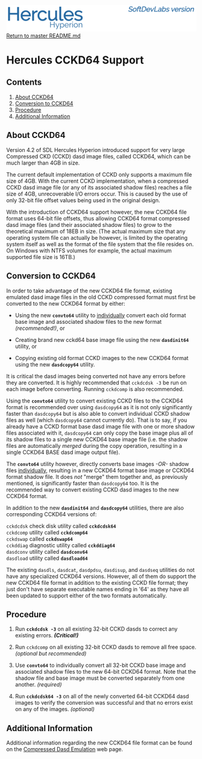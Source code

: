 ![test image](images/image_header_herculeshyperionSDL.png)
[Return to master README.md](../README.md)

# Hercules CCKD64 Support

## Contents

1. [About CCKD64](#About-CCKD64)
2. [Conversion to CCKD64](#Conversion-to-CCKD64)
3. [Procedure](#Procedure)
4. [Additional Information](#Additional-Information)
  
## About CCKD64

Version 4.2 of SDL Hercules Hyperion introduced support for very large Compressed CKD (CCKD) dasd image files, called CCKD64, which can be much larger than 4GB in size.

The current default implementation of CCKD only supports a maximum file size of 4GB.  With the current CCKD implementation, when a compressed CCKD dasd image file (or any of its associated shadow files) reaches a file size of 4GB, unrecoverable I/O errors occur.  This is caused by the use of only 32-bit file offset values being used in the original design.

With the introduction of CCKD64 support however, the new CCKD64 file format uses 64-bit file offsets, thus allowing CCKD64 format compressed dasd image files (and their associated shadow files) to grow to the theoretical maximum of 18EB in size.  (The actual maximum size that any operating system file can actually be however, is limited by the operating system itself as well as the format of the file system that the file resides on.  On Windows with NTFS volumes for example, the actual maximum supported file size is 16TB.)

## Conversion to CCKD64

In order to take advantage of the new CCKD64 file format, existing emulated dasd image files in the old CCKD compressed format must first be converted to the new CCKD64 format by either:


- Using the new **`convto64`** utility to <u>individually</u> convert each old format base image and associated shadow files to the new format _(recommended!)_, or


- Creating brand new cckd64 base image file using the new **`dasdinit64`** utility, or


- Copying existing old format CCKD images to the new CCKD64 format using the new **`dasdcopy64`** utility.


It is critical the dasd images being converted not have any errors before they are converted.  It is highly recommended that `cckdcdsk -3` be run on each image before converting.  Running `cckdcomp` is also recommended.

Using the **`convto64`** utility to convert existing CCKD files to the CCKD64 format is recommended over using `dasdcopy64` as it is not only significantly faster than `dasdcopy64` but is also able to convert individual CCKD shadow files as well (which `dasdcopy64` cannot currently do).  That is to say, if you already have a CCKD format base dasd image file with one or more shadow files associated with it, `dasdcopy64` can only copy the base image plus all of its shadow files to a single new CCKD64 base image file (i.e. the shadow files are automatically _merged_ during the copy operation, resulting in a single CCKD64 BASE dasd image output file).  

The **`convto64`** utility however, directly converts base images _-OR-_ shadow files <u>individually</u>, resulting in a new CCKD64 format base image or CCKD64 format shadow file.  It does _not_ "merge" them together and, as previously mentioned, is significantly faster than `dasdcopy64` too.  It is the recommended way to convert existing CCKD dasd images to the new CCKD64 format.

In addition to the new **`dasdinit64`** and **`dasdcopy64`** utilities, there are also corresponding CCKD64 versions of:


  `cckdcdsk` check disk utility called **`cckdcdsk64`**  
  `cckdcomp` utility called **`cckdcomp64`**  
  `cckdswap` called **`cckdswap64`**  
  `cckddiag` diagnostic utility called **`cckddiag64`**  
  `dasdconv` utility called **`dasdconv64`**  
  `dasdload` utility called **`dasdload64`**  


The existing `dasdls`, `dasdcat`, `dasdpdsu`, `dasdisup`, and `dasdseq` utilities do not have any specialized CCKD64 versions.  However, all of them do support the new CCKD64 file format in addition to the existing CCKD file format; they just don't have separate executable names ending in '64' as they have all been updated to support either of the two formats automatically.

## Procedure

1. Run **`cckdcdsk -3`** on all existing 32-bit CCKD dasds to correct any existing errors. _**(Critical!)**_

2. Run `cckdcomp` on all existing 32-bit CCKD dasds to remove all free space. _(optional but recommended)_

3. Use **`convto64`** to individually convert all 32-bit CCKD base image and associated shadow files to the new 64-bit CCKD64 format. Note that the shadow file and base image must be converted separately from one another. _(required)_

4. Run **`cckdcdsk64 -3`** on all of the newly converted 64-bit CCKD64 dasd images to verify the conversion was successful and that no errors exist on any of the images. _(optional)_

## Additional Information

Additional information regarding the new CCKD64 file format can be found on the [Compressed Dasd Emulation](https://sdl-hercules-390.github.io/html/cckddasd.html) web page.
